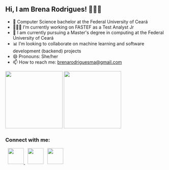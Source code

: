 ## Hi, I am Brena Rodrigues! 👩🏻‍💻

<!--
**brena-cmd/brena-cmd** is a ✨ _special_ ✨ repository because its `README.md` (this file) appears on your GitHub profile.
-->
- 🤖 Computer Science bachelor at the Federal University of Ceará
- 👩🏻‍💻 I’m currently working on FASTEF as a Test Analyst Jr
- 🔭 I am currently pursuing a Master's degree in computing at the Federal University of Ceará 
- 📊 I’m looking to collaborate on machine learning and software development (backend) projects
- 😄 Pronouns: She/her
- 📫 How to reach me: brenarodriguesma@gmail.com
<div>
  <img height="180em" src="https://github-readme-stats.vercel.app/api?username=brena-cmd&show_icons=true&theme=dracula&include_all_commmits=true&count_private=true&hide_rank=true">
  <img height="180em" src="https://github-readme-stats.vercel.app/api/top-langs/?username=brena-cmd&show_icons=true&theme=dracula">
</div>

<h3 align="left">Connect with me:</h3>
<p align="left">
 &nbsp; <a href="https://www.linkedin.com/in/brena-rodrigues-machado/" target="_blank" rel="noopener noreferrer">
            <img src="https://cdn.jsdelivr.net/gh/devicons/devicon@latest/icons/linkedin/linkedin-original.svg" width=50/>
          </a>
&nbsp; <a href="mailto:brenarodriguesma@gmail.com" target="_blank" rel="noopener noreferrer"><img src="https://skillicons.dev/icons?i=gmail"  width="50" /></a>
&nbsp; <a href="https://gitlab.com/brerm_" target="_blank" rel="noopener noreferrer">
            <img src="https://cdn.jsdelivr.net/gh/devicons/devicon@latest/icons/gitlab/gitlab-original.svg" width=50/>
          </a>

</p>



